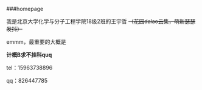 ###homepage

我是北京大学化学与分子工程学院18级2班的王宇哲 ~~（花园dalao云集，萌新瑟瑟发抖）~~

emmm，最重要的大概是

**计概B求不挂科quq**

tel：15963738896

qq：826447785




